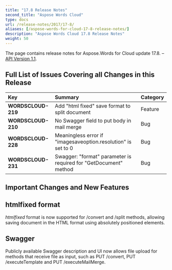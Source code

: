 ```yaml
---
title: "17.8 Release Notes"
second_title: "Aspose Words Cloud"
type: docs
url: /release-notes/2017/17-8/
aliases: [/aspose-words-for-cloud-17-8-release-notes/]
description: "Aspose Words Cloud 17.8 Release Notes"
weight: 50
---
```


The page contains release notes for Aspose.Words for Cloud update 17.8. – [API Version 1.1](https://api.aspose.cloud/swagger/ui/index).

## Full List of Issues Covering all Changes in this Release

|Key|Summary|Category|
| :- | :- | :- |
|**WORDSCLOUD-219**|Add "html fixed" save format to split document|Feature|
|**WORDSCLOUD-210**|No Swagger field to put body in mail merge|Bug|
|**WORDSCLOUD-228**|Meaningless error if "imagesaveoption.resolution" is set to 0|Bug|
|**WORDSCLOUD-231**|Swagger: "format" parameter is required for "GetDocument" method|Bug|

## Important Changes and New Features

## htmlfixed format

*htmlfixed* format is now supported for /convert and /split methods, allowing saving document in the HTML format using absolutely positioned elements.

## Swagger

Publicly available Swagger description and UI now allows file upload for methods that receive file as input, such as PUT /convert, PUT /executeTemplate and PUT /executeMailMerge.

